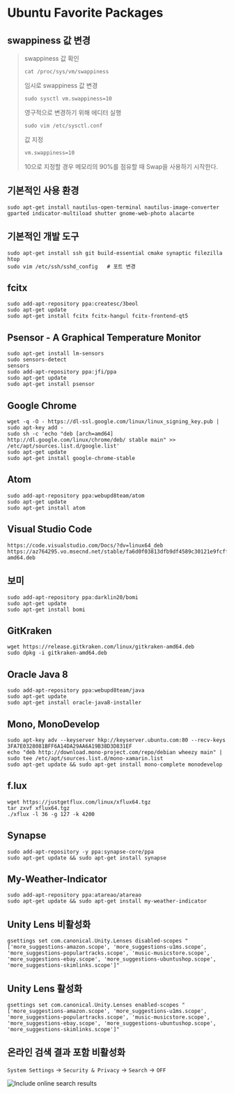 # Ubuntu Favorite Packages

## swappiness 값 변경
> swappiness 값 확인
> ```shell
> cat /proc/sys/vm/swappiness
> ```
>
> 임시로 swappiness 값 변경
> ```shell
> sudo sysctl vm.swappiness=10
> ```
>
> 영구적으로 변경하기 위해 에디터 실행
> ```shell
> sudo vim /etc/sysctl.conf
> ```
>
> 값 지정
> ```
> vm.swappiness=10
> ```
> 10으로 지정할 경우 메모리의 90%를 점유할 때 Swap을 사용하기 시작한다.

## 기본적인 사용 환경
```shell
sudo apt-get install nautilus-open-terminal nautilus-image-converter gparted indicator-multiload shutter gnome-web-photo alacarte
```

## 기본적인 개발 도구
```shell
sudo apt-get install ssh git build-essential cmake synaptic filezilla htop
sudo vim /etc/ssh/sshd_config   # 포트 변경
```

## fcitx
```shell
sudo add-apt-repository ppa:createsc/3beol
sudo apt-get update
sudo apt-get install fcitx fcitx-hangul fcitx-frontend-qt5
```

## Psensor - A Graphical Temperature Monitor
```shell
sudo apt-get install lm-sensors
sudo sensors-detect
sensors
sudo add-apt-repository ppa:jfi/ppa
sudo apt-get update
sudo apt-get install psensor
```

## Google Chrome
```shell
wget -q -O - https://dl-ssl.google.com/linux/linux_signing_key.pub | sudo apt-key add -
sudo sh -c 'echo "deb [arch=amd64] http://dl.google.com/linux/chrome/deb/ stable main" >> /etc/apt/sources.list.d/google.list'
sudo apt-get update
sudo apt-get install google-chrome-stable
```

## Atom
```shell
sudo add-apt-repository ppa:webupd8team/atom
sudo apt-get update
sudo apt-get install atom
```

## Visual Studio Code
```shell
https://code.visualstudio.com/Docs/?dv=linux64_deb
https://az764295.vo.msecnd.net/stable/fa6d0f03813dfb9df4589c30121e9fcffa8a8ec8/vscode-amd64.deb
```

## 보미
```shell
sudo add-apt-repository ppa:darklin20/bomi
sudo apt-get update
sudo apt-get install bomi
```

## GitKraken
```shell
wget https://release.gitkraken.com/linux/gitkraken-amd64.deb
sudo dpkg -i gitkraken-amd64.deb
```

## Oracle Java 8
```shell
sudo add-apt-repository ppa:webupd8team/java
sudo apt-get update
sudo apt-get install oracle-java8-installer
```

## Mono, MonoDevelop
```shell
sudo apt-key adv --keyserver hkp://keyserver.ubuntu.com:80 --recv-keys 3FA7E0328081BFF6A14DA29AA6A19B38D3D831EF
echo "deb http://download.mono-project.com/repo/debian wheezy main" | sudo tee /etc/apt/sources.list.d/mono-xamarin.list
sudo apt-get update && sudo apt-get install mono-complete monodevelop
```

## f.lux
```shell
wget https://justgetflux.com/linux/xflux64.tgz
tar zxvf xflux64.tgz
./xflux -l 36 -g 127 -k 4200
```

## Synapse
```shell
sudo add-apt-repository -y ppa:synapse-core/ppa
sudo apt-get update && sudo apt-get install synapse
```

## My-Weather-Indicator
```shell
sudo add-apt-repository ppa:atareao/atareao
sudo apt-get update && sudo apt-get install my-weather-indicator
```

## Unity Lens 비활성화
```shell
gsettings set com.canonical.Unity.Lenses disabled-scopes "['more_suggestions-amazon.scope', 'more_suggestions-u1ms.scope', 'more_suggestions-populartracks.scope', 'music-musicstore.scope', 'more_suggestions-ebay.scope', 'more_suggestions-ubuntushop.scope', 'more_suggestions-skimlinks.scope']"
```

## Unity Lens 활성화
```shell
gsettings set com.canonical.Unity.Lenses enabled-scopes "['more_suggestions-amazon.scope', 'more_suggestions-u1ms.scope', 'more_suggestions-populartracks.scope', 'music-musicstore.scope', 'more_suggestions-ebay.scope', 'more_suggestions-ubuntushop.scope', 'more_suggestions-skimlinks.scope']"
```

## 온라인 검색 결과 포함 비활성화
`System Settings` → `Security & Privacy` → `Search` → `OFF`

![Include online search results](http://i.imgur.com/Yomjm2o.png)
